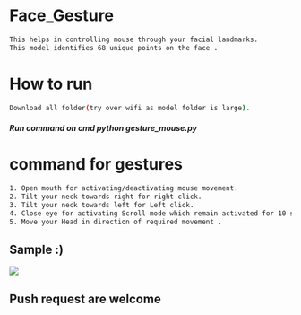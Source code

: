 # Face_Gesture
 
```bash  
This helps in controlling mouse through your facial landmarks. 
This model identifies 68 unique points on the face . 
```     
# How to run  
```bash      
Download all folder(try over wifi as model folder is large).
``` 
##### Run command on cmd  python gesture_mouse.py 

  
# command for gestures
```bash
1. Open mouth for activating/deactivating mouse movement.
2. Tilt your neck towards right for right click.
3. Tilt your neck towards left for Left click.
4. Close eye for activating Scroll mode which remain activated for 10 seconds.
5. Move your Head in direction of required movement .
```

## Sample :)
<img src="Sample/example.gif">   

## Push request are welcome 
       
  
